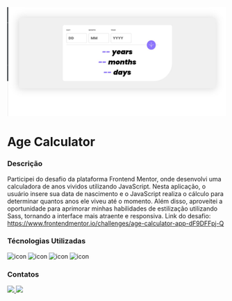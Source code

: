 <img src="./src/assets/print_screen.jpeg" alt="print da tela"/>

# Age Calculator

### Descrição

Participei do desafio da plataforma Frontend Mentor, onde desenvolvi uma calculadora de anos vividos utilizando JavaScript. Nesta aplicação, o usuário insere sua data de nascimento e o JavaScript realiza o cálculo para determinar quantos anos ele viveu até o momento. Além disso, aproveitei a oportunidade para aprimorar minhas habilidades de estilização utilizando Sass, tornando a interface mais atraente e responsiva. Link do desafio: https://www.frontendmentor.io/challenges/age-calculator-app-dF9DFFpj-Q

### Técnologias Utilizadas

<div>
    <img src="https://img.shields.io/badge/JavaScript-F7DF1E?style=for-the-badge&logo=javascript&logoColor=black"
    alt="icon"/>
    <img src="https://img.shields.io/badge/HTML5-E34F26?style=for-the-badge&logo=html5&logoColor=white"
    alt="icon"/>
    <img src="https://img.shields.io/badge/CSS3-1572B6?style=for-the-badge&logo=css3&logoColor=white"
    alt="icon"/>
    <img src="https://img.shields.io/badge/Sass-CC6699?style=for-the-badge&logo=sass&logoColor=white"
    alt="icon"/>
</div>

### Contatos

<div style="display: inline-block">
    <a href="mailto:pardinhorh@gmail.com">
      <img src="https://img.shields.io/badge/Gmail-D14836?style=for-the-badge&logo=gmail&logoColor=white"/>
    </a>
    <a href="https://www.linkedin.com/in/felipe-pardinho-695170245/">
      <img src="https://img.shields.io/badge/LinkedIn-0077B5?style=for-the-badge&logo=linkedin&logoColor=white"/>
    </a>
</div>
